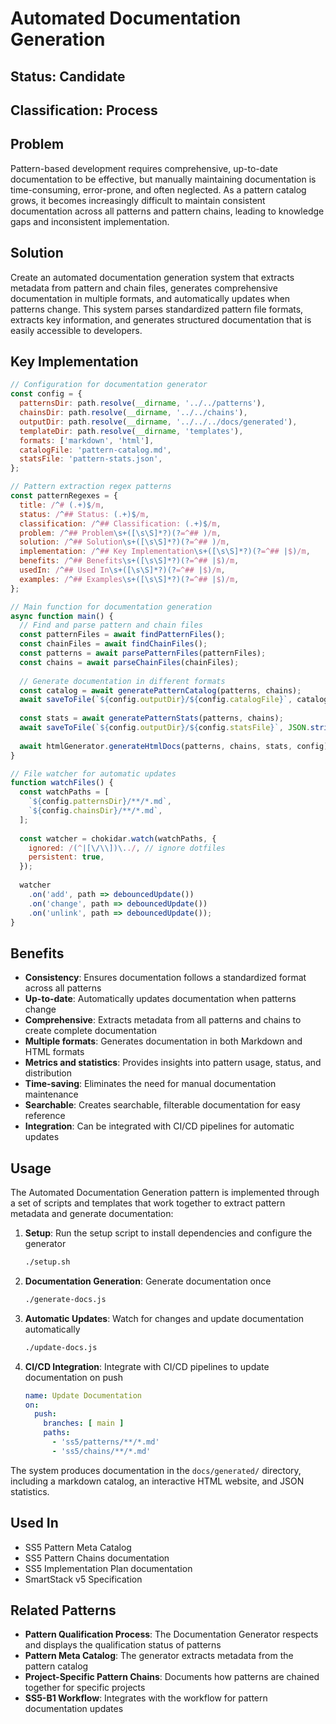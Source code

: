 # Automated Documentation Generation

## Status: Candidate

## Classification: Process

## Problem

Pattern-based development requires comprehensive, up-to-date documentation to be effective, but manually maintaining documentation is time-consuming, error-prone, and often neglected. As a pattern catalog grows, it becomes increasingly difficult to maintain consistent documentation across all patterns and pattern chains, leading to knowledge gaps and inconsistent implementation.

## Solution

Create an automated documentation generation system that extracts metadata from pattern and chain files, generates comprehensive documentation in multiple formats, and automatically updates when patterns change. This system parses standardized pattern file formats, extracts key information, and generates structured documentation that is easily accessible to developers.

## Key Implementation

```javascript
// Configuration for documentation generator
const config = {
  patternsDir: path.resolve(__dirname, '../../patterns'),
  chainsDir: path.resolve(__dirname, '../../chains'),
  outputDir: path.resolve(__dirname, '../../../docs/generated'),
  templateDir: path.resolve(__dirname, 'templates'),
  formats: ['markdown', 'html'],
  catalogFile: 'pattern-catalog.md',
  statsFile: 'pattern-stats.json',
};

// Pattern extraction regex patterns
const patternRegexes = {
  title: /^# (.+)$/m,
  status: /^## Status: (.+)$/m,
  classification: /^## Classification: (.+)$/m,
  problem: /^## Problem\s+([\s\S]*?)(?=^## )/m,
  solution: /^## Solution\s+([\s\S]*?)(?=^## )/m,
  implementation: /^## Key Implementation\s+([\s\S]*?)(?=^## |$)/m,
  benefits: /^## Benefits\s+([\s\S]*?)(?=^## |$)/m,
  usedIn: /^## Used In\s+([\s\S]*?)(?=^## |$)/m,
  examples: /^## Examples\s+([\s\S]*?)(?=^## |$)/m,
};

// Main function for documentation generation
async function main() {
  // Find and parse pattern and chain files
  const patternFiles = await findPatternFiles();
  const chainFiles = await findChainFiles();
  const patterns = await parsePatternFiles(patternFiles);
  const chains = await parseChainFiles(chainFiles);
  
  // Generate documentation in different formats
  const catalog = await generatePatternCatalog(patterns, chains);
  await saveToFile(`${config.outputDir}/${config.catalogFile}`, catalog);
  
  const stats = await generatePatternStats(patterns, chains);
  await saveToFile(`${config.outputDir}/${config.statsFile}`, JSON.stringify(stats, null, 2));
  
  await htmlGenerator.generateHtmlDocs(patterns, chains, stats, config);
}

// File watcher for automatic updates
function watchFiles() {
  const watchPaths = [
    `${config.patternsDir}/**/*.md`,
    `${config.chainsDir}/**/*.md`,
  ];
  
  const watcher = chokidar.watch(watchPaths, {
    ignored: /(^|[\/\\])\../, // ignore dotfiles
    persistent: true,
  });
  
  watcher
    .on('add', path => debouncedUpdate())
    .on('change', path => debouncedUpdate())
    .on('unlink', path => debouncedUpdate());
}
```

## Benefits

- **Consistency**: Ensures documentation follows a standardized format across all patterns
- **Up-to-date**: Automatically updates documentation when patterns change
- **Comprehensive**: Extracts metadata from all patterns and chains to create complete documentation
- **Multiple formats**: Generates documentation in both Markdown and HTML formats
- **Metrics and statistics**: Provides insights into pattern usage, status, and distribution
- **Time-saving**: Eliminates the need for manual documentation maintenance
- **Searchable**: Creates searchable, filterable documentation for easy reference
- **Integration**: Can be integrated with CI/CD pipelines for automatic updates

## Usage

The Automated Documentation Generation pattern is implemented through a set of scripts and templates that work together to extract pattern metadata and generate documentation:

1. **Setup**: Run the setup script to install dependencies and configure the generator
   ```bash
   ./setup.sh
   ```

2. **Documentation Generation**: Generate documentation once
   ```bash
   ./generate-docs.js
   ```

3. **Automatic Updates**: Watch for changes and update documentation automatically
   ```bash
   ./update-docs.js
   ```

4. **CI/CD Integration**: Integrate with CI/CD pipelines to update documentation on push
   ```yaml
   name: Update Documentation
   on:
     push:
       branches: [ main ]
       paths:
         - 'ss5/patterns/**/*.md'
         - 'ss5/chains/**/*.md'
   ```

The system produces documentation in the `docs/generated/` directory, including a markdown catalog, an interactive HTML website, and JSON statistics.

## Used In

- SS5 Pattern Meta Catalog
- SS5 Pattern Chains documentation
- SS5 Implementation Plan documentation
- SmartStack v5 Specification

## Related Patterns

- **Pattern Qualification Process**: The Documentation Generator respects and displays the qualification status of patterns
- **Pattern Meta Catalog**: The generator extracts metadata from the pattern catalog
- **Project-Specific Pattern Chains**: Documents how patterns are chained together for specific projects
- **SS5-B1 Workflow**: Integrates with the workflow for pattern documentation updates 